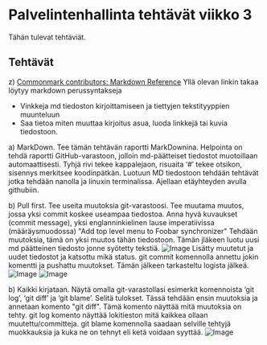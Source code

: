 # Palvelintenhallinta tehtävät viikko 3
Tähän tulevat tehtäviät.

## Tehtävät
z) [Commonmark contributors: Markdown Reference](https://commonmark.org/help/)
Yllä olevan linkin takaa löytyy markdown perussyntakseja
- Vinkkeja md tiedoston kirjoittamiseen ja tiettyjen tekstityyppien muunteluun
- Saa tietoa miten muuttaa kirjoitus asua, luoda linkkejä tai kuvia tiedostoon.

a) MarkDown. Tee tämän tehtävän raportti MarkDownina. Helpointa on tehdä raportti GitHub-varastoon, jolloin md-päätteiset tiedostot muotoillaan automaattisesti. Tyhjä rivi tekee kappalejaon, risuaita ‘#’ tekee otsikon, sisennys merkitsee koodinpätkän.
Luotuun MD tiedostoon tehdään tehtävät jotka tehdään nanolla ja linuxin terminalissa. Ajellaan etäyhteyden avulla githubiin.

b) Pull first. Tee useita muutoksia git-varastoosi. Tee muutama muutos, jossa yksi commit koskee useampaa tiedostoa. Anna hyvä kuvaukset (commit message), yksi englanninkielinen lause imperatiivissa (määräysmuodossa) "Add top level menu to Foobar synchronizer"
Tehdään muutoksia, tämä on yksi muutos tähän tiedostoon. Tämän jläkeen luotu uusi md päätteinen tiedosto jonne syötetty tekstiä.
![Image](file:///home/atte/Pictures/Screenshot_2021-11-16_20-56-33.png)
Lisätty muutetut ja uudet tiedostot ja katsottu mikä status. git commit komennolla annettu jokin komentti ja pushattu muutokset. Tämän jälkeen tarkasteltu logista jälkeä.
![Image](file:///home/atte/Pictures/Screenshot_2021-11-16_20-58-03.png)
![Image](file:///home/atte/Pictures/Screenshot_2021-11-16_20-58-25.png)

b) Kaikki kirjataan. Näytä omalla git-varastollasi esimerkit komennoista ‘git log’, ‘git diff’ ja ‘git blame’. Selitä tulokset.
Tässä tehdään ensin muutoksia ja annetaan komento "git diff". Tämä komento näyttää mitä muutoksia on tehty. git log komento näyttää lokitieston mitä kaikkea ollaan muutettu/committeja. git blame komennolla saadaan selville tehtyjä muokkauksia ja kuka ne on tehnyt eli ketä voidaan syyttää.
![Image](file:///home/atte/Pictures/muutoksetDIFF.png)
